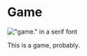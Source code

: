 # Game
!["game." in a serif font](https://raw.githubusercontent.com/Rabid-Shark-Games/game/readme/game.png)

This is a game, probably.